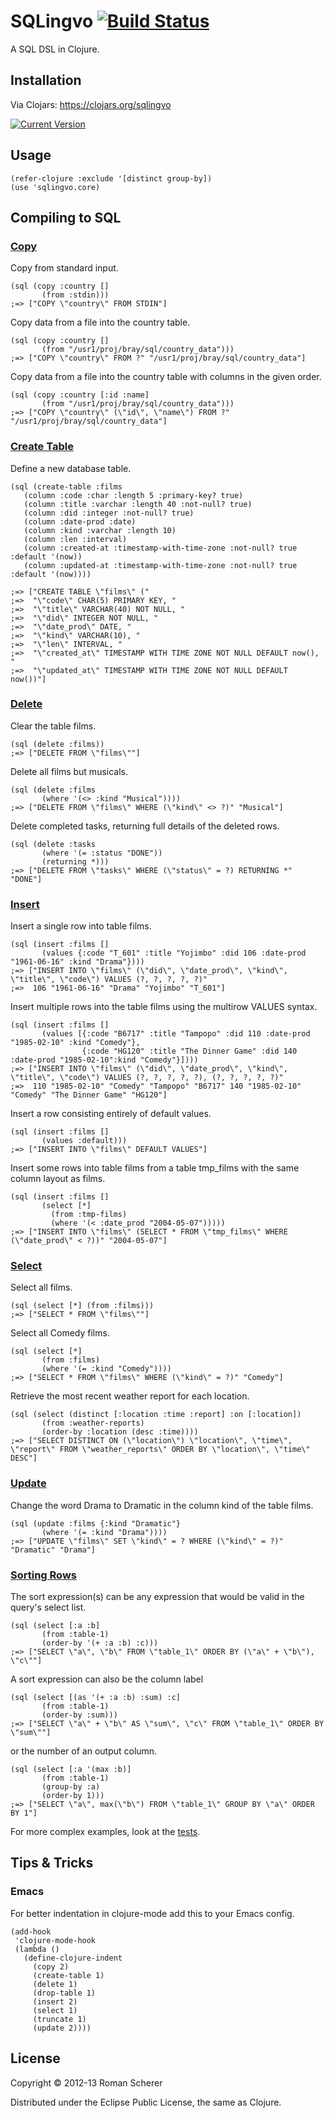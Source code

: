 # SQLingvo [![Build Status](https://travis-ci.org/r0man/sqlingvo.png)](https://travis-ci.org/r0man/sqlingvo)

A SQL DSL in Clojure.

## Installation

Via Clojars: https://clojars.org/sqlingvo

[![Current Version](https://clojars.org/sqlingvo/latest-version.svg)](https://clojars.org/sqlingvo)

## Usage

    (refer-clojure :exclude '[distinct group-by])
    (use 'sqlingvo.core)

## Compiling to SQL

### [Copy](http://www.postgresql.org/docs/9.2/static/sql-copy.html)

Copy from standard input.

    (sql (copy :country []
           (from :stdin)))
    ;=> ["COPY \"country\" FROM STDIN"]

Copy data from a file into the country table.

    (sql (copy :country []
           (from "/usr1/proj/bray/sql/country_data")))
    ;=> ["COPY \"country\" FROM ?" "/usr1/proj/bray/sql/country_data"]

Copy data from a file into the country table with columns in the given order.

    (sql (copy :country [:id :name]
           (from "/usr1/proj/bray/sql/country_data")))
    ;=> ["COPY \"country\" (\"id\", \"name\") FROM ?" "/usr1/proj/bray/sql/country_data"]

### [Create Table](http://www.postgresql.org/docs/9.2/static/sql-createtable.html)

Define a new database table.

    (sql (create-table :films
	   (column :code :char :length 5 :primary-key? true)
	   (column :title :varchar :length 40 :not-null? true)
	   (column :did :integer :not-null? true)
	   (column :date-prod :date)
	   (column :kind :varchar :length 10)
	   (column :len :interval)
	   (column :created-at :timestamp-with-time-zone :not-null? true :default '(now))
	   (column :updated-at :timestamp-with-time-zone :not-null? true :default '(now))))

    ;=> ["CREATE TABLE \"films\" ("
    ;=>  "\"code\" CHAR(5) PRIMARY KEY, "
    ;=>  "\"title\" VARCHAR(40) NOT NULL, "
    ;=>  "\"did\" INTEGER NOT NULL, "
    ;=>  "\"date_prod\" DATE, "
    ;=>  "\"kind\" VARCHAR(10), "
    ;=>  "\"len\" INTERVAL, "
    ;=>  "\"created_at\" TIMESTAMP WITH TIME ZONE NOT NULL DEFAULT now(), "
    ;=>  "\"updated_at\" TIMESTAMP WITH TIME ZONE NOT NULL DEFAULT now())"]

### [Delete](http://www.postgresql.org/docs/9.2/static/sql-delete.html)

Clear the table films.

    (sql (delete :films))
    ;=> ["DELETE FROM \"films\""]

Delete all films but musicals.

    (sql (delete :films
           (where '(<> :kind "Musical"))))
    ;=> ["DELETE FROM \"films\" WHERE (\"kind\" <> ?)" "Musical"]

Delete completed tasks, returning full details of the deleted rows.

    (sql (delete :tasks
           (where '(= :status "DONE"))
           (returning *)))
    ;=> ["DELETE FROM \"tasks\" WHERE (\"status\" = ?) RETURNING *" "DONE"]

### [Insert](http://www.postgresql.org/docs/9.2/static/sql-insert.html)

Insert a single row into table films.

    (sql (insert :films []
           (values {:code "T_601" :title "Yojimbo" :did 106 :date-prod "1961-06-16" :kind "Drama"})))
    ;=> ["INSERT INTO \"films\" (\"did\", \"date_prod\", \"kind\", \"title\", \"code\") VALUES (?, ?, ?, ?, ?)"
    ;=>  106 "1961-06-16" "Drama" "Yojimbo" "T_601"]

Insert multiple rows into the table films using the multirow VALUES syntax.

    (sql (insert :films []
           (values [{:code "B6717" :title "Tampopo" :did 110 :date-prod "1985-02-10" :kind "Comedy"},
                    {:code "HG120" :title "The Dinner Game" :did 140 :date-prod "1985-02-10":kind "Comedy"}])))
    ;=> ["INSERT INTO \"films\" (\"did\", \"date_prod\", \"kind\", \"title\", \"code\") VALUES (?, ?, ?, ?, ?), (?, ?, ?, ?, ?)"
    ;=>  110 "1985-02-10" "Comedy" "Tampopo" "B6717" 140 "1985-02-10" "Comedy" "The Dinner Game" "HG120"]

Insert a row consisting entirely of default values.

    (sql (insert :films []
           (values :default)))
    ;=> ["INSERT INTO \"films\" DEFAULT VALUES"]

Insert some rows into table films from a table tmp_films with the same column layout as films.

    (sql (insert :films []
           (select [*]
             (from :tmp-films)
             (where '(< :date_prod "2004-05-07")))))
    ;=> ["INSERT INTO \"films\" (SELECT * FROM \"tmp_films\" WHERE (\"date_prod\" < ?))" "2004-05-07"]

### [Select](http://www.postgresql.org/docs/9.2/static/sql-select.html)

Select all films.

    (sql (select [*] (from :films)))
    ;=> ["SELECT * FROM \"films\""]

Select all Comedy films.

    (sql (select [*]
           (from :films)
           (where '(= :kind "Comedy"))))
    ;=> ["SELECT * FROM \"films\" WHERE (\"kind\" = ?)" "Comedy"]

Retrieve the most recent weather report for each location.

    (sql (select (distinct [:location :time :report] :on [:location])
           (from :weather-reports)
           (order-by :location (desc :time))))
    ;=> ["SELECT DISTINCT ON (\"location\") \"location\", \"time\", \"report\" FROM \"weather_reports\" ORDER BY \"location\", \"time\" DESC"]

### [Update](http://www.postgresql.org/docs/9.2/static/sql-update.html)

Change the word Drama to Dramatic in the column kind of the table films.

    (sql (update :films {:kind "Dramatic"}
           (where '(= :kind "Drama"))))
    ;=> ["UPDATE \"films\" SET \"kind\" = ? WHERE (\"kind\" = ?)" "Dramatic" "Drama"]

### [Sorting Rows](http://www.postgresql.org/docs/9.2/static/queries-order.html)

The sort expression(s) can be any expression that would be valid in the query's select list.

    (sql (select [:a :b]
           (from :table-1)
           (order-by '(+ :a :b) :c)))
    ;=> ["SELECT \"a\", \"b\" FROM \"table_1\" ORDER BY (\"a\" + \"b\"), \"c\""]

A sort expression can also be the column label

    (sql (select [(as '(+ :a :b) :sum) :c]
           (from :table-1)
           (order-by :sum)))
    ;=> ["SELECT \"a\" + \"b\" AS \"sum\", \"c\" FROM \"table_1\" ORDER BY \"sum\""]

or the number of an output column.

    (sql (select [:a '(max :b)]
           (from :table-1)
           (group-by :a)
           (order-by 1)))
    ;=> ["SELECT \"a\", max(\"b\") FROM \"table_1\" GROUP BY \"a\" ORDER BY 1"]

For more complex examples, look at the [tests](https://github.com/r0man/sqlingvo/blob/master/test/sqlingvo/core_test.clj).

## Tips & Tricks

### Emacs

For better indentation in clojure-mode add this to your Emacs config.

    (add-hook
     'clojure-mode-hook
     (lambda ()
       (define-clojure-indent
         (copy 2)
         (create-table 1)
         (delete 1)
         (drop-table 1)
         (insert 2)
         (select 1)
         (truncate 1)
         (update 2))))

## License

Copyright © 2012-13 Roman Scherer

Distributed under the Eclipse Public License, the same as Clojure.
